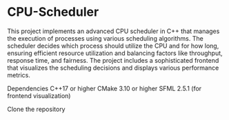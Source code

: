 # CPU-Scheduler

This project implements an advanced CPU scheduler in C++ that manages the execution of processes using various scheduling algorithms. The scheduler decides which process should utilize the CPU and for how long, ensuring efficient resource utilization and balancing factors like throughput, response time, and fairness. The project includes a sophisticated frontend that visualizes the scheduling decisions and displays various performance metrics.

Dependencies
C++17 or higher
CMake 3.10 or higher
SFML 2.5.1 (for frontend visualization)

Clone the repository
